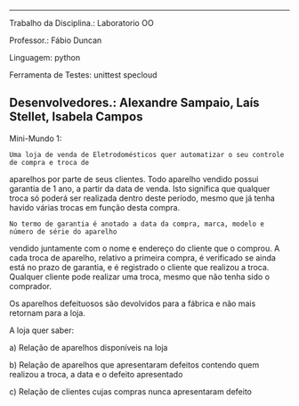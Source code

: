 --------------------------
Trabalho da Disciplina.: 
	Laboratorio OO
	
Professor.:
	Fábio Duncan

Linguagem:
	python

Ferramenta de Testes:
	unittest
	specloud

Desenvolvedores.:
	Alexandre Sampaio,
	Laís Stellet,
	Isabela Campos
--------------------------


Mini-Mundo 1:
	
	Uma loja de venda de Eletrodomésticos quer automatizar o seu controle de compra e troca de
aparelhos	por parte de seus clientes. Todo aparelho vendido possui garantia de 1 ano, a partir da
data de	venda. Isto significa que qualquer troca só poderá ser realizada dentro deste período, mesmo
que já	tenha havido várias trocas em função desta compra.

	No termo de garantia é anotado a data da compra, marca, modelo e número de série do aparelho
vendido juntamente com o nome e endereço do cliente que o comprou. A cada troca de aparelho,
relativo a primeira compra, é verificado se ainda está no prazo de garantia, e é registrado o
cliente que realizou a troca. Qualquer cliente pode realizar uma troca, mesmo que não tenha sido o
comprador.

Os aparelhos defeituosos são devolvidos para a fábrica e não mais retornam para a loja.

A loja quer saber:

a)  Relação de aparelhos disponíveis na loja

b) Relação de aparelhos que apresentaram defeitos contendo quem realizou a troca,
a data e o defeito apresentado

c)  Relação de clientes cujas compras nunca apresentaram defeito